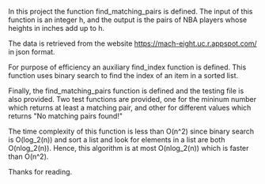 In this project the function find_matching_pairs is defined. The input of this function is an integer h, and the output is the pairs of NBA players whose heights in inches add up to h.

The data is retrieved from the website https://mach-eight.uc.r.appspot.com/ in json format.

For purpose of efficiency an auxiliary find_index function is defined. This function uses binary search to find the index of an item in a sorted list.

Finally, the find_matching_pairs function is defined and the testing file is also provided. Two test functions are provided, one for the mininum number which returns at least a matching pair, and other for different values which returns "No matching pairs found!"  

The time complexity of this function is less than O(n^2) since binary search is O(log_2(n)) and sort a list and look for elements in a list are both O(nlog_2(n)). Hence, this algorithm is at most O(nlog_2(n)) which is faster than O(n^2).

Thanks for reading.